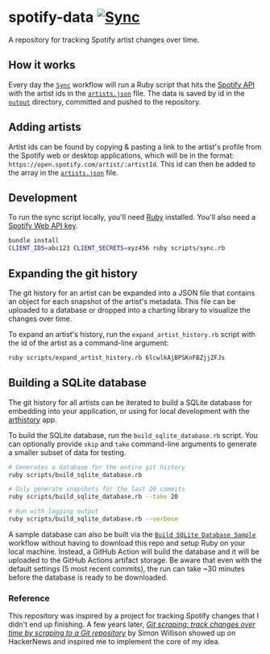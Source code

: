# spotify-data [![Sync](https://github.com/brandongregoryscott/spotify-data/actions/workflows/sync.yml/badge.svg)](https://github.com/brandongregoryscott/spotify-data/actions/workflows/sync.yml)

A repository for tracking Spotify artist changes over time.

## How it works

Every day the [`Sync`](./.github/workflows/sync.yml) workflow will run a Ruby script that hits the [Spotify API](https://developer.spotify.com/documentation/web-api/tutorials/getting-started) with the artist ids in the [`artists.json`](./input/artists.json) file. The data is saved by id in the [`output`](./output) directory, committed and pushed to the repository.

## Adding artists

Artist ids can be found by copying & pasting a link to the artist's profile from the Spotify web or desktop applications, which will be in the format: `https://open.spotify.com/artist/:artistId`. This id can then be added to the array in the [`artists.json`](./input/artists.json) file.

## Development

To run the sync script locally, you'll need [Ruby](https://www.ruby-lang.org/) installed. You'll also need a [Spotify Web API key](https://developer.spotify.com/documentation/web-api/tutorials/getting-started).

```sh
bundle install
CLIENT_IDS=abc123 CLIENT_SECRETS=xyz456 ruby scripts/sync.rb
```

## Expanding the git history

The git history for an artist can be expanded into a JSON file that contains an object for each snapshot of the artist's metadata. This file can be uploaded to a database or dropped into a charting library to visualize the changes over time.

To expand an artist's history, run the `expand_artist_history.rb` script with the id of the artist as a command-line argument:

```sh
ruby scripts/expand_artist_history.rb 6lcwlkAjBPSKnFBZjjZFJs
```

## Building a SQLite database

The git history for all artists can be iterated to build a SQLite database for embedding into your application, or using for local development with the [arthistory](https://github.com/brandongregoryscott/arthistory) app.

To build the SQLite database, run the `build_sqlite_database.rb` script. You can optionally provide `skip` and `take` command-line arguments to generate a smaller subset of data for testing.

```sh
# Generates a database for the entire git history
ruby scripts/build_sqlite_database.rb

# Only generate snapshots for the last 20 commits
ruby scripts/build_sqlite_database.rb --take 20

# Run with logging output
ruby scripts/build_sqlite_database.rb --verbose
```

A sample database can also be built via the [`Build SQLite Database Sample`](./.github/workflows/build-sqlite-database-sample.yml) workflow without having to download this repo and setup Ruby on your local machine. Instead, a GitHub Action will build the database and it will be uploaded to the GitHub Actions artifact storage. Be aware that even with the default settings (5 most recent commits), the run can take ~30 minutes before the database is ready to be downloaded.

### Reference

This repository was inspired by a project for tracking Spotify changes that I didn't end up finishing. A few years later, [_Git scraping: track changes over time by scraping to a Git repository_](https://simonwillison.net/2020/Oct/9/git-scraping/) by Simon Willison showed up on HackerNews and inspired me to implement the core of my idea.
